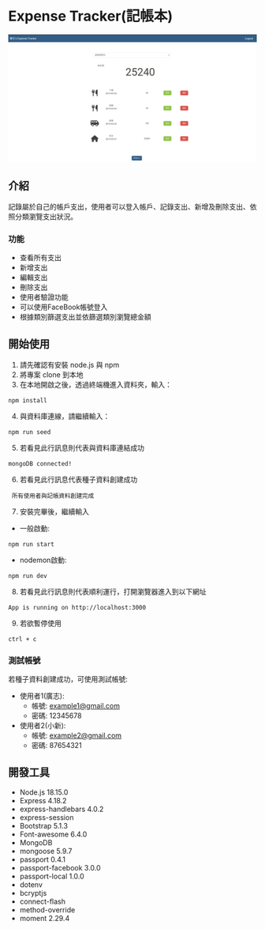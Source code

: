 # Expense Tracker(記帳本)
![Expense Tracker-首頁](/image/Expense%20Tracker%20-%E9%A6%96%E9%A0%81.png)
## 介紹

記錄屬於自己的帳戶支出，使用者可以登入帳戶、記錄支出、新增及刪除支出、依照分類瀏覽支出狀況。
### 功能
* 查看所有支出
* 新增支出
* 編輯支出
* 刪除支出
* 使用者驗證功能
* 可以使用FaceBook帳號登入
* 根據類別篩選支出並依篩選類別瀏覽總金額
## 開始使用

1. 請先確認有安裝 node.js 與 npm
2. 將專案 clone 到本地
3. 在本地開啟之後，透過終端機進入資料夾，輸入：
  ```
  npm install
  ```
4. 與資料庫連線，請繼續輸入：
  ```
  npm run seed
  ```
5. 若看見此行訊息則代表與資料庫連結成功
  ```
  mongoDB connected!
  ```
6. 若看見此行訊息代表種子資料創建成功
 ```
  所有使用者與記帳資料創建完成
  ```
7. 安裝完畢後，繼續輸入
+ 一般啟動:
```
npm run start
```
+ nodemon啟動:
```
npm run dev
```
8. 若看見此行訊息則代表順利運行，打開瀏覽器進入到以下網址
  ```
  App is running on http://localhost:3000
  ```
9. 若欲暫停使用
  ```
  ctrl + c
  ```
### 測試帳號
若種子資料創建成功，可使用測試帳號:
+ 使用者1(廣志):
  - 帳號: example1@gmail.com
  - 密碼: 12345678 
+ 使用者2(小新):
  - 帳號: example2@gmail.com
  - 密碼: 87654321

## 開發工具

* Node.js 18.15.0
* Express 4.18.2
* express-handlebars 4.0.2
* express-session
* Bootstrap 5.1.3
* Font-awesome 6.4.0
* MongoDB
* mongoose 5.9.7
* passport 0.4.1
* passport-facebook 3.0.0
* passport-local 1.0.0
* dotenv
* bcryptjs
* connect-flash
* method-override
* moment 2.29.4